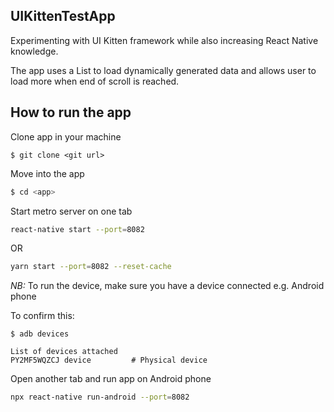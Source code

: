 ## UIKittenTestApp
Experimenting with UI Kitten framework while also increasing React Native knowledge.

The app uses a List to load dynamically generated data and allows user to load more when end of scroll is reached.

## How to run the app

Clone app in your machine
```
$ git clone <git url>
```

Move into the app

```bash
$ cd <app>
```

Start metro server on one tab

```sh
react-native start --port=8082
```

OR

```sh
yarn start --port=8082 --reset-cache
```

*NB:* To run the device, make sure you have a device connected e.g. Android phone

To confirm this:

   ```
   $ adb devices

   List of devices attached
   PY2MF5WQZCJ device         # Physical device
   ```

Open another tab and run app on Android phone

```sh
npx react-native run-android --port=8082
```